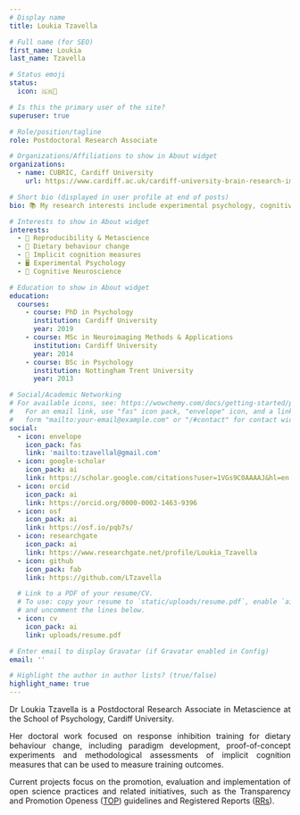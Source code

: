 ```yaml
---
# Display name
title: Loukia Tzavella

# Full name (for SEO)
first_name: Loukia  
last_name: Tzavella

# Status emoji
status:
  icon: 🇬🇷🏴󠁧󠁢󠁷󠁬󠁳󠁿

# Is this the primary user of the site?
superuser: true

# Role/position/tagline
role: Postdoctoral Research Associate

# Organizations/Affiliations to show in About widget
organizations:
  - name: CUBRIC, Cardiff University
    url: https://www.cardiff.ac.uk/cardiff-university-brain-research-imaging-centre

# Short bio (displayed in user profile at end of posts)
bio: 📚 My research interests include experimental psychology, cognitive neuroscience, implicit cognition, reproducibility and metascience.

# Interests to show in About widget
interests:
  - 📖 Reproducibility & Metascience
  - 🍎 Dietary behaviour change 
  - 📝 Implicit cognition measures 
  - 🖥️ Experimental Psychology
  - 🧠 Cognitive Neuroscience

# Education to show in About widget
education:
  courses:
    - course: PhD in Psychology
      institution: Cardiff University
      year: 2019
    - course: MSc in Neuroimaging Methods & Applications
      institution: Cardiff University
      year: 2014
    - course: BSc in Psychology
      institution: Nottingham Trent University
      year: 2013

# Social/Academic Networking
# For available icons, see: https://wowchemy.com/docs/getting-started/page-builder/#icons
#   For an email link, use "fas" icon pack, "envelope" icon, and a link in the
#   form "mailto:your-email@example.com" or "/#contact" for contact widget.
social:
  - icon: envelope
    icon_pack: fas
    link: 'mailto:tzavellal@gmail.com'
  - icon: google-scholar
    icon_pack: ai
    link: https://scholar.google.com/citations?user=1VGs9C0AAAAJ&hl=en
  - icon: orcid
    icon_pack: ai
    link: https://orcid.org/0000-0002-1463-9396 
  - icon: osf
    icon_pack: ai
    link: https://osf.io/pqb7s/ 
  - icon: researchgate
    icon_pack: ai
    link: https://www.researchgate.net/profile/Loukia_Tzavella 
  - icon: github
    icon_pack: fab
    link: https://github.com/LTzavella

  # Link to a PDF of your resume/CV.
  # To use: copy your resume to `static/uploads/resume.pdf`, enable `ai` icons in `params.yaml`,
  # and uncomment the lines below.
  - icon: cv
    icon_pack: ai
    link: uploads/resume.pdf

# Enter email to display Gravatar (if Gravatar enabled in Config)
email: ''

# Highlight the author in author lists? (true/false)
highlight_name: true
---
```


<p align= "justify">Dr Loukia Tzavella is a Postdoctoral Research Associate in Metascience at the School of Psychology, Cardiff University.</p> 

<p align= "justify">Her doctoral work focused on response inhibition training for dietary behaviour change, including paradigm development, proof-of-concept experiments and methodological assessments of implicit cognition measures that can be used to measure training outcomes. </p> 

<p align= "justify">Current projects focus on the promotion, evaluation and implementation of open science practices and related initiatives, such as the Transparency and Promotion Openess (<a href="https://www.cos.io/initiatives/top-guidelines">TOP</a>) guidelines and Registered Reports (<a href="https://www.cos.io/initiatives/registered-reports">RRs</a>).</p> 